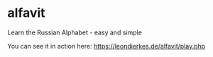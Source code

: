 # alfavit
Learn the Russian Alphabet - easy and simple

You can see it in action here: https://leondierkes.de/alfavit/play.php
